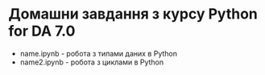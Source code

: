 # Домашни завдання з курсу Python for DA 7.0

- name.ipynb - робота з типами даних в Python
- name2.ipynb - робота з циклами в Python

